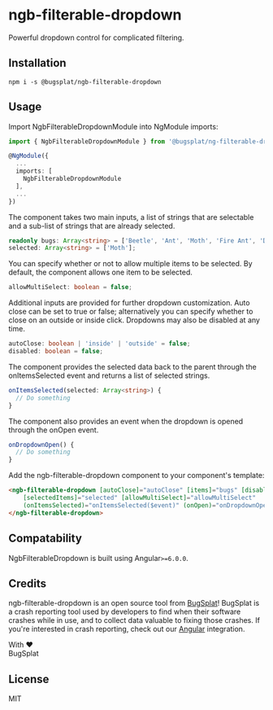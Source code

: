 # ngb-filterable-dropdown
Powerful dropdown control for complicated filtering.

## Installation
`npm i -s @bugsplat/ngb-filterable-dropdown`

## Usage
Import NgbFilterableDropdownModule into NgModule imports:
```ts
import { NgbFilterableDropdownModule } from '@bugsplat/ng-filterable-dropdown'

@NgModule({
  ...
  imports: [
    NgbFilterableDropdownModule
  ],
  ...
})
```

The component takes two main inputs, a list of strings that are selectable and a sub-list of strings that are already selected. 
```ts
readonly bugs: Array<string> = ['Beetle', 'Ant', 'Moth', 'Fire Ant', 'Dung Beetle', 'Grass Ant'] 
selected: Array<string> = ['Moth'];
```

You can specify whether or not to allow multiple items to be selected. By default, the component allows one item to be selected.
```ts
allowMultiSelect: boolean = false;
```

Additional inputs are provided for further dropdown customization. Auto close can be set to true or false; alternatively you can specify whether to close on an outside or inside click. Dropdowns may also be disabled at any time.
```ts
autoClose: boolean | 'inside' | 'outside' = false;
disabled: boolean = false;
```

The component provides the selected data back to the parent through the onItemsSelected event and returns a list of selected strings.
```ts
onItemsSelected(selected: Array<string>) {
  // Do something
}
```

The component also provides an event when the dropdown is opened through the onOpen event.
```ts
onDropdownOpen() {
  // Do something
}
```

Add the ngb-filterable-dropdown component to your component's template:
```html
<ngb-filterable-dropdown [autoClose]="autoClose" [items]="bugs" [disabled]="disabled"
    [selectedItems]="selected" [allowMultiSelect]="allowMultiSelect"
    (onItemsSelected)="onItemsSelected($event)" (onOpen)="onDropdownOpen()">
</ngb-filterable-dropdown>
```

## Compatability
NgbFilterableDropdown is built using Angular`>=6.0.0`.

## Credits
ngb-filterable-dropdown is an open source tool from [BugSplat](https://www.bugsplat.com/)! BugSplat is a crash reporting tool used by developers to find when their software crashes while in use, and to collect data valuable to fixing those crashes. If you're interested in crash reporting, check out our [Angular](https://www.bugsplat.com/docs/sdk/angular/) integration. 

With :heart:  
BugSplat

## License
MIT
